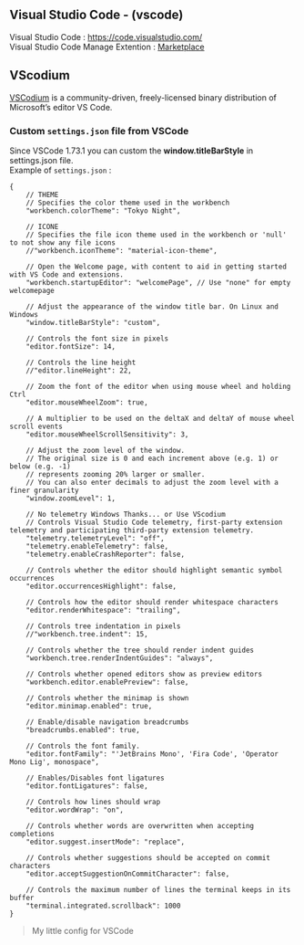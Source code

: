 ## Visual Studio Code - (vscode)

Visual Studio Code : https://code.visualstudio.com/ </br>
Visual Studio Code Manage Extention  : [Marketplace](https://marketplace.visualstudio.com/VSCode)

## VScodium

[VSCodium](https://vscodium.com/#moreinfo) is a community-driven, freely-licensed binary distribution of Microsoft’s editor VS Code.

### Custom `settings.json` file from VSCode

Since VSCode 1.73.1 you can custom the **window.titleBarStyle** in settings.json file. <br>
Example of `settings.json` :
```
{
    // THEME
    // Specifies the color theme used in the workbench
    "workbench.colorTheme": "Tokyo Night",

    // ICONE
    // Specifies the file icon theme used in the workbench or 'null' to not show any file icons
    //"workbench.iconTheme": "material-icon-theme",

    // Open the Welcome page, with content to aid in getting started with VS Code and extensions.
    "workbench.startupEditor": "welcomePage", // Use "none" for empty welcomepage

    // Adjust the appearance of the window title bar. On Linux and Windows
    "window.titleBarStyle": "custom",

    // Controls the font size in pixels
    "editor.fontSize": 14,

    // Controls the line height
    //"editor.lineHeight": 22,

    // Zoom the font of the editor when using mouse wheel and holding Ctrl
    "editor.mouseWheelZoom": true,

    // A multiplier to be used on the deltaX and deltaY of mouse wheel scroll events
    "editor.mouseWheelScrollSensitivity": 3,

    // Adjust the zoom level of the window. 
    // The original size is 0 and each increment above (e.g. 1) or below (e.g. -1) 
    // represents zooming 20% larger or smaller.
    // You can also enter decimals to adjust the zoom level with a finer granularity
    "window.zoomLevel": 1,

    // No telemetry Windows Thanks... or Use VScodium
    // Controls Visual Studio Code telemetry, first-party extension telemetry and participating third-party extension telemetry.
    "telemetry.telemetryLevel": "off",
    "telemetry.enableTelemetry": false,
    "telemetry.enableCrashReporter": false,

    // Controls whether the editor should highlight semantic symbol occurrences
    "editor.occurrencesHighlight": false,

    // Controls how the editor should render whitespace characters
    "editor.renderWhitespace": "trailing",

    // Controls tree indentation in pixels
    //"workbench.tree.indent": 15,

    // Controls whether the tree should render indent guides
    "workbench.tree.renderIndentGuides": "always",

    // Controls whether opened editors show as preview editors
    "workbench.editor.enablePreview": false,

    // Controls whether the minimap is shown
    "editor.minimap.enabled": true,

    // Enable/disable navigation breadcrumbs
    "breadcrumbs.enabled": true,

    // Controls the font family.
    "editor.fontFamily": "'JetBrains Mono', 'Fira Code', 'Operator Mono Lig', monospace",

    // Enables/Disables font ligatures
    "editor.fontLigatures": false,

    // Controls how lines should wrap
    "editor.wordWrap": "on",

    // Controls whether words are overwritten when accepting completions
    "editor.suggest.insertMode": "replace",

    // Controls whether suggestions should be accepted on commit characters
    "editor.acceptSuggestionOnCommitCharacter": false,

    // Controls the maximum number of lines the terminal keeps in its buffer
    "terminal.integrated.scrollback": 1000
}
```
> My little config for VSCode
